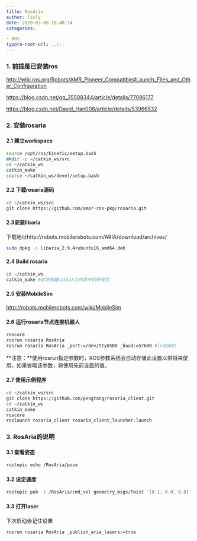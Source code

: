 ```yaml
---
title: RosAria
author: liuly
date: 2020-03-06 16:48:14
categories:

- ROS
typora-root-url: ../..
---
```


### 1. 前提是已安装ros

http://wiki.ros.org/Robots/AMR_Pioneer_Compatible#Launch_Files_and_Other_Configuration

https://blog.csdn.net/qq_35508344/article/details/77096177

https://blog.csdn.net/David_Han008/article/details/53966532
### 2. 安装rosaria
#### 2.1 建立workspace
```sh
source /opt/ros/kinetic/setup.bash
mkdir -p ~/catkin_ws/src
cd ~/catkin_ws
catkin_make
source ~/catkin_ws/devel/setup.bash
```

#### 2.2 下载rosaria源码
```sh
cd ~/catkin_ws/src
git clone https://github.com/amor-ros-pkg/rosaria.git
```

#### 2.3安装libaria

下载地址http://robots.mobilerobots.com/ARIA/download/archives/

```sh
sudo dpkg -i libaria_2.9.4+ubuntu16_amd64.deb
```

#### 2.4 Build rosaria
```sh
cd ~/catkin_ws
catkin_make	#这将构建catkin工作区中的所有包
```

#### 2.5 安装MobileSim
http://robots.mobilerobots.com/wiki/MobileSim

#### 2.6 运行rosaria节点连接机器人
```sh
roscore
rosrun rosaria RosAria
rosrun rosaria RosAria _port:=/dev/ttyUSB0 _baud:=57600 #lx实体机
```

**注意：**使用rosrun指定参数时，ROS参数系统会自动存储此设置以供将来使用，如果省略该参数，将使用先前设置的值。

####  2.7 使用示例程序
```sh
cd ~/catkin_ws/src
git clone https://github.com/pengtang/rosaria_client.git
cd ~/catkin_ws
catkin_make
roscore
roslaunch rosaria_client rosaria_client_launcher.launch
```

### 3. RosAria的说明
#### 3.1 查看姿态
```sh
rostopic echo /RosAria/pose
```


#### 3.2 设定速度
```sh
rostopic pub -1 /RosAria/cmd_vel geometry_msgs/Twist '[0.1, 0.0, 0.0]' '[0.0, 0.0, 0.0]'
```


#### 3.3 打开laser
下次启动会记住设置

```sh
rosrun rosaria RosAria _publish_aria_lasers:=true
```

